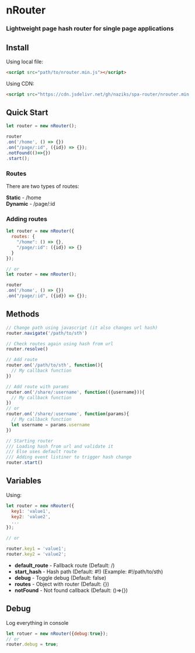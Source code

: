 # nRouter
### Lightweight page hash router for single page applications

## Install  
Using local file:
```html
<script src="path/to/nrouter.min.js"></script>
```  

Using CDN:
```html
<script src="https://cdn.jsdelivr.net/gh/naziks/spa-router/nrouter.min.js"></script>
```

## Quick Start  
```javascript
let router = new nRouter();

router
.on('/home', () => {})
.on("/page/:id", ({id}) => {});
.notFound(()=>{})
.start();
```

### Routes
There are two types of routes:  

__Static__ - /home  
__Dynamic__ - /page/:id

### Adding routes  
```js
let router = new nRouter({
  routes: {
    "/home": () => {},
    "/page/:id": ({id}) => {}
  }
});

// or
let router = new nRouter();

router
.on('/home', () => {})
.on("/page/:id", ({id}) => {});
```

## Methods
```javascript
// Change path using javascript (it also changes url hash)
router.navigate('/path/to/sth')

// Check routes again using hash from url
router.resolve()

// Add route
router.on('/path/to/sth', function(){
  // My callback function
})

// Add route with params
router.on('/share/:username', function(({username})){
  // My callback function
})
// or
router.on('/share/:username', function(params){
  // My callback function
  let username = params.username
})

// Starting router
/// Loading hash from url and validate it
/// Else uses default route
/// Adding event listiner to trigger hash change
router.start()
```

## Variables
Using:
```javascript
let router = new nRouter({
  key1: 'value1',
  key2: 'value2',
  ...
});

// or

router.key1 = 'value1';
router.key2 = 'value2';
```  
- __default_route__ - Fallback route (Default: /)
- __start_hash__ - Hash path (Default: #!) (Example: #!/path/to/sth)
- __debug__ - Toggle debug (Default: false)
- __routes__ - Object with router (Default: {})
- __notFound__ - Not found callback (Default: ()=>{})


## Debug
Log everything in console

```javascript
let rotuer = new nRouter({debug:true});
// or
router.debug = true;
